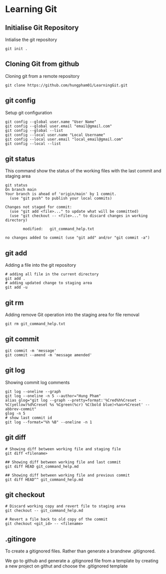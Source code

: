# Learning Git

## Initialise Git Repository

Intialise the git repository

```
git init .
```

## Cloning Git from github

Cloning git from a remote repository

```
git clone https://github.com/hungpham01/LearningGit.git
```

## git config

Setup git configuration

```
git config --global user.name "User Name"
git config --global user.email "email@gmail.com"
git config --global --list
git config --local user.name "Local Username"
git config --local user.email "local_email@gmail.com"
git config --local --list
```
## git status

This command show the status of the working files with the last commit and staging area

```
git status
On branch main
Your branch is ahead of 'origin/main' by 1 commit.
  (use "git push" to publish your local commits)

Changes not staged for commit:
  (use "git add <file>..." to update what will be committed)
  (use "git checkout -- <file>..." to discard changes in working directory)

        modified:   git_command_help.txt

no changes added to commit (use "git add" and/or "git commit -a")
```

## git add

Adding a file into the git repository
```
# adding all file in the current directory
git add .
# adding updated change to staging area
git add -u

```

## git rm

Adding remove Git operation into the staging area for file removal
```
git rm git_command_help.txt
```

## git commit

```
git commit -m 'message'
git commit --amend -m 'message amended'

```

## git log

Showing commit log comments 

```
git log --oneline --graph
git log --oneline -n 5 --author="Hung Pham"
alias glog="git log --graph --pretty=format:'%Cred%h%Creset -%C(yellow)%d%Creset %s %Cgreen(%cr) %C(bold blue)<%an>%Creset' --abbrev-commit"
glog -n 5
# show last commit id
git log --format="%h %B" --oneline -n 1
```

## git diff

```
# Showing diff between working file and staging file
git diff <filename>

## Showing diff between working file and last commit
git diff HEAD git_command_help.md

## Showing diff between working file and previous commit
git diff HEAD^^ git_command_help.md
```

## git checkout

```
# Discard working copy and revert file to staging area
git checkout -- git_command_help.md

# Revert a file back to old copy of the commit
git checkout <git_id> -- <filename>

```

## .gitingore

To create a gitignored files. Rather than generate a brandnew .gitignored.

We go to github and generate a .gitignored file from a template by creating a new project
on githut and choose the .gitignored template